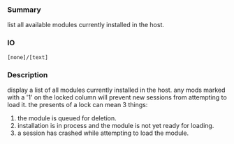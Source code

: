 ### Summary ###

list all available modules currently installed in the host.

### IO ###

```[none]/[text]```

### Description ###

display a list of all modules currently installed in the host. any mods marked with a '1' on the locked column will prevent new sessions from attempting to load it. the presents of a lock can mean 3 things: 

1. the module is queued for deletion. 
2. installation is in process and the module is not yet ready for loading.
3. a session has crashed while attempting to load the module.